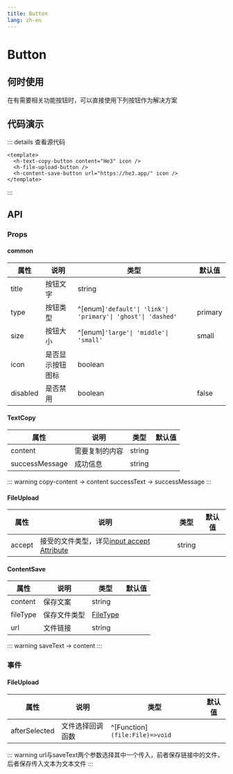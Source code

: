 ```yaml
---
title: Button
lang: zh-en
---
```

# Button

## 何时使用

在有需要相关功能按钮时，可以直接使用下列按钮作为解决方案

## 代码演示

<a-space>
  <h-text-copy-button content="He3" icon />
  <h-file-upload-button />
  <h-content-save-button url="https://he3.app/" icon />
</a-space>

::: details 查看源代码

```vue
<template>
  <h-text-copy-button content="He3" icon />
  <h-file-upload-button />
  <h-content-save-button url="https://he3.app/" icon />
</template>
```

:::

## API

### Props

#### common

| 属性     | 说明             | 类型                                                       | 默认值  |
| -------- | ---------------- | ---------------------------------------------------------- | ------- |
| title    | 按钮文字         | string                                                     |         |
| type     | 按钮类型         | ^[enum]`'default'\| 'link'\| 'primary'\| 'ghost'\| 'dashed'` | primary |
| size     | 按钮大小         | ^[enum]`'large'\| 'middle'\| 'small'`                      | small   |
| icon     | 是否显示按钮图标 | boolean                                                    |         |
| disabled | 是否禁用         | boolean                                                    | false   |

#### TextCopy

| 属性           | 说明           | 类型   | 默认值 |
| -------------- | -------------- | ------ | ------ |
| content        | 需要复制的内容 | string |        |
| successMessage | 成功信息       | string |        |

::: warning
copy-content -> content
successText -> successMessage
:::

#### FileUpload

| 属性   | 说明                                                                                                                   | 类型   | 默认值 |
| ------ | ---------------------------------------------------------------------------------------------------------------------- | ------ | ------ |
| accept | 接受的文件类型，详见[input accept Attribute](https://developer.mozilla.org/en-US/docs/Web/HTML/Element/input/file#accept) | string |        |

#### ContentSave

| 属性     | 说明         | 类型                                                                            | 默认值 |
| -------- | ------------ | ------------------------------------------------------------------------------- | ------ |
| content  | 保存文案     | string                                                                          |        |
| fileType | 保存文件类型 | [FileType](https://developer.mozilla.org/zh-CN/docs/Web/Media/Formats/Image_types) |        |
| url      | 文件链接     | string                                                                          |        |

::: warning
saveText -> content
:::

### 事件

#### FileUpload

| 属性               | 说明             | 类型                             | 默认值 |
| ------------------ | ---------------- | -------------------------------- | ------ |
| afterSelected | 文件选择回调函数 | ^[Function]`(file:File)=>void` |        |

::: warning
url与saveText两个参数选择其中一个传入，前者保存链接中的文件，后者保存传入文本为文本文件
:::

